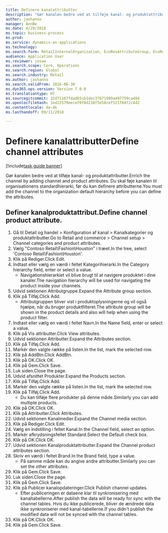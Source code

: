 ```yaml
--- 
title: Definere kanalattributter
description: "Gør kanalen bedre ved at tilføje kanal- og produktattributter."
author: jashanno
manager: AnnBe
ms.date: 8/29/2018
ms.topic: business-process
ms.prod: 
ms.service: dynamics-ax-applications
ms.technology: 
ms.search.form: RetailInternalOrganization, EcoResAttributeGroup, EcoResAttributeGroupAttribute, RetailAddChannelItems, RetailCatalogProductAttributeValue, RetailMedia
audience: Application User
ms.reviewer: josaw
ms.search.scope: Core, Operations
ms.search.region: Global
ms.search.industry: Retail
ms.author: jashanno
ms.search.validFrom: 2016-06-30
ms.dyn365.ops.version: Version 7.0.0
ms.translationtype: HT
ms.sourcegitcommit: 32d71167fdad65cb1dec37671999a497759ca484
ms.openlocfilehash: 1ed22579eecef0f8d218f5e58cef521f6072c442
ms.contentlocale: da-dk
ms.lasthandoff: 09/11/2018

---
```

# <a name="define-channel-attributes"></a><span data-ttu-id="c7552-103">Definere kanalattributter</span><span class="sxs-lookup"><span data-stu-id="c7552-103">Define channel attributes</span></span>

[!include[task guide banner](../includes/task-guide-banner.md)]

<span data-ttu-id="c7552-104">Gør kanalen bedre ved at tilføje kanal- og produktattributter.</span><span class="sxs-lookup"><span data-stu-id="c7552-104">Enrich the channel by adding channel and product attributes.</span></span> <span data-ttu-id="c7552-105">Du skal føje kanalen til organisationens standardhierarki, før du kan definere attributterne.</span><span class="sxs-lookup"><span data-stu-id="c7552-105">You must add the channel to the organization default hierarchy before you can define the attributes.</span></span>


## <a name="define-channel-product-attribute"></a><span data-ttu-id="c7552-106">Definer kanalproduktattribut.</span><span class="sxs-lookup"><span data-stu-id="c7552-106">Define channel product attribute.</span></span>
1. <span data-ttu-id="c7552-107">Gå til Detail og handel > Konfiguration af kanal > Kanalkategorier og produktattributter.</span><span class="sxs-lookup"><span data-stu-id="c7552-107">Go to Retail and commerce > Channel setup > Channel categories and product attributes.</span></span>
2. <span data-ttu-id="c7552-108">Vælg "Contoso Retail\Fashion\Houston" i træet.</span><span class="sxs-lookup"><span data-stu-id="c7552-108">In the tree, select 'Contoso Retail\Fashion\Houston'.</span></span>
3. <span data-ttu-id="c7552-109">Klik på Rediger.</span><span class="sxs-lookup"><span data-stu-id="c7552-109">Click Edit.</span></span>
4. <span data-ttu-id="c7552-110">Indtast eller vælg en værdi i feltet Kategorihierarki.</span><span class="sxs-lookup"><span data-stu-id="c7552-110">In the Category hierarchy field, enter or select a value.</span></span>
    * <span data-ttu-id="c7552-111">Navigationshierarkiet vil blive brugt til at navigere produktet i dine kanaler.</span><span class="sxs-lookup"><span data-stu-id="c7552-111">The navigation hierarchy will be used for navigating the product inside your channels.</span></span>  
5. <span data-ttu-id="c7552-112">Udvid sektionen Attributgruppe.</span><span class="sxs-lookup"><span data-stu-id="c7552-112">Expand the Attribute group section.</span></span>
6. <span data-ttu-id="c7552-113">Klik på Tilføj.</span><span class="sxs-lookup"><span data-stu-id="c7552-113">Click Add.</span></span>
    * <span data-ttu-id="c7552-114">Attributgruppen bliver vist i produktoplysningerne og vil også hjælpe, når du bruger produktfilteret.</span><span class="sxs-lookup"><span data-stu-id="c7552-114">The attribute group will be shown in the product details and also will help when using the product filter.</span></span>  
7. <span data-ttu-id="c7552-115">Indtast eller vælg en værdi i feltet Navn.</span><span class="sxs-lookup"><span data-stu-id="c7552-115">In the Name field, enter or select a value.</span></span>
8. <span data-ttu-id="c7552-116">Klik på Vis attributter.</span><span class="sxs-lookup"><span data-stu-id="c7552-116">Click View attributes.</span></span>
9. <span data-ttu-id="c7552-117">Udvid sektionen Attributter.</span><span class="sxs-lookup"><span data-stu-id="c7552-117">Expand the Attributes section.</span></span>
10. <span data-ttu-id="c7552-118">Klik på Tilføj.</span><span class="sxs-lookup"><span data-stu-id="c7552-118">Click Add.</span></span>
11. <span data-ttu-id="c7552-119">Markér den valgte række på listen.</span><span class="sxs-lookup"><span data-stu-id="c7552-119">In the list, mark the selected row.</span></span>
12. <span data-ttu-id="c7552-120">Klik på AddBtn.</span><span class="sxs-lookup"><span data-stu-id="c7552-120">Click AddBtn.</span></span>
13. <span data-ttu-id="c7552-121">Klik på OK.</span><span class="sxs-lookup"><span data-stu-id="c7552-121">Click OK.</span></span>
14. <span data-ttu-id="c7552-122">Klik på Gem.</span><span class="sxs-lookup"><span data-stu-id="c7552-122">Click Save.</span></span>
15. <span data-ttu-id="c7552-123">Luk siden.</span><span class="sxs-lookup"><span data-stu-id="c7552-123">Close the page.</span></span>
16. <span data-ttu-id="c7552-124">Udvid afsnittet Produkter.</span><span class="sxs-lookup"><span data-stu-id="c7552-124">Expand the Products section.</span></span>
17. <span data-ttu-id="c7552-125">Klik på Tilføj.</span><span class="sxs-lookup"><span data-stu-id="c7552-125">Click Add.</span></span>
18. <span data-ttu-id="c7552-126">Markér den valgte række på listen.</span><span class="sxs-lookup"><span data-stu-id="c7552-126">In the list, mark the selected row.</span></span>
19. <span data-ttu-id="c7552-127">Klik på Tilføj.</span><span class="sxs-lookup"><span data-stu-id="c7552-127">Click Add.</span></span>
    * <span data-ttu-id="c7552-128">Du kan tilføje flere produkter på denne måde.</span><span class="sxs-lookup"><span data-stu-id="c7552-128">Similarly you can add multiple products.</span></span>  
20. <span data-ttu-id="c7552-129">Klik på OK.</span><span class="sxs-lookup"><span data-stu-id="c7552-129">Click OK.</span></span>
21. <span data-ttu-id="c7552-130">Klik på Attributter.</span><span class="sxs-lookup"><span data-stu-id="c7552-130">Click Attributes.</span></span>
22. <span data-ttu-id="c7552-131">Udvid sektionen Kanalmedier.</span><span class="sxs-lookup"><span data-stu-id="c7552-131">Expand the Channel media section.</span></span>
23. <span data-ttu-id="c7552-132">Klik på Rediger.</span><span class="sxs-lookup"><span data-stu-id="c7552-132">Click Edit.</span></span>
24. <span data-ttu-id="c7552-133">Vælg en indstilling i feltet Kanal.</span><span class="sxs-lookup"><span data-stu-id="c7552-133">In the Channel field, select an option.</span></span>
25. <span data-ttu-id="c7552-134">Markér afkrydsningsfeltet Standard.</span><span class="sxs-lookup"><span data-stu-id="c7552-134">Select the Default check box.</span></span>
26. <span data-ttu-id="c7552-135">Klik på OK.</span><span class="sxs-lookup"><span data-stu-id="c7552-135">Click OK.</span></span>
27. <span data-ttu-id="c7552-136">Udvid sektionen Kanalproduktattributter.</span><span class="sxs-lookup"><span data-stu-id="c7552-136">Expand the Channel product attributes section.</span></span>
28. <span data-ttu-id="c7552-137">Skriv en værdi i feltet Brand.</span><span class="sxs-lookup"><span data-stu-id="c7552-137">In the Brand field, type a value.</span></span>
    * <span data-ttu-id="c7552-138">På samme måde kan du angive andre attributter.</span><span class="sxs-lookup"><span data-stu-id="c7552-138">Similarly you can set the other attributes.</span></span>  
29. <span data-ttu-id="c7552-139">Klik på Gem.</span><span class="sxs-lookup"><span data-stu-id="c7552-139">Click Save.</span></span>
30. <span data-ttu-id="c7552-140">Luk siden.</span><span class="sxs-lookup"><span data-stu-id="c7552-140">Close the page.</span></span>
31. <span data-ttu-id="c7552-141">Klik på Gem.</span><span class="sxs-lookup"><span data-stu-id="c7552-141">Click Save.</span></span>
32. <span data-ttu-id="c7552-142">Klik på Publicer kanalopdateringer.</span><span class="sxs-lookup"><span data-stu-id="c7552-142">Click Publish channel updates.</span></span>
    * <span data-ttu-id="c7552-143">Efter publiceringen er dataene klar til synkronisering med kanaltabellerne.</span><span class="sxs-lookup"><span data-stu-id="c7552-143">After publish the data will be ready for sync with the channel tables.</span></span> <span data-ttu-id="c7552-144">Hvis du ikke publicerede, bliver de ændrede data ikke synkroniserer med kanal-tabellerne.</span><span class="sxs-lookup"><span data-stu-id="c7552-144">If you didn't publish the modified data will not be synced with the channel tables.</span></span>  
33. <span data-ttu-id="c7552-145">Klik på OK.</span><span class="sxs-lookup"><span data-stu-id="c7552-145">Click OK.</span></span>
34. <span data-ttu-id="c7552-146">Klik på Gem.</span><span class="sxs-lookup"><span data-stu-id="c7552-146">Click Save.</span></span>


